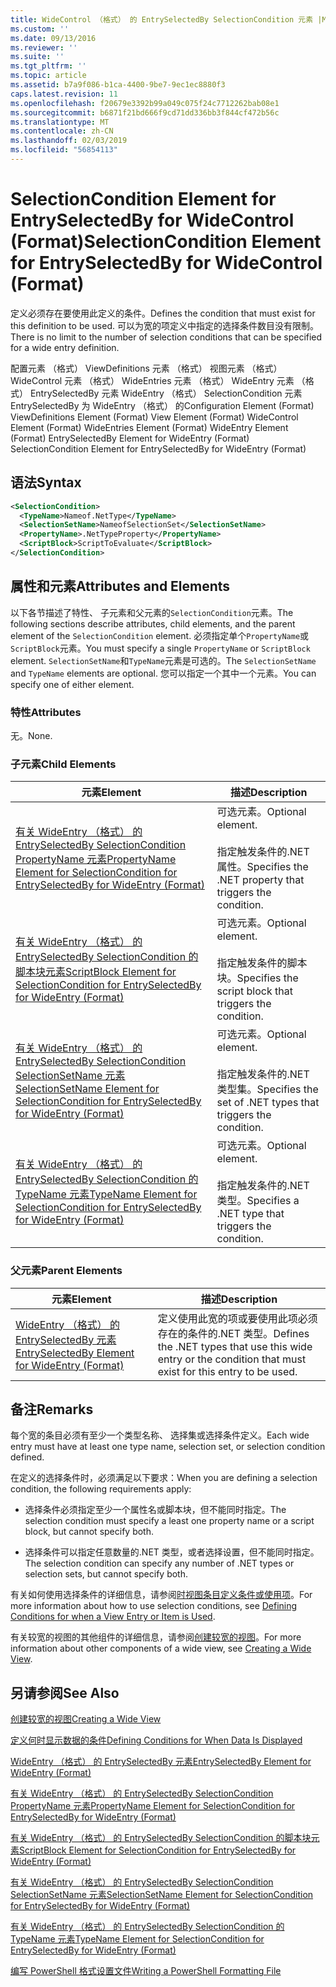 ```yaml
---
title: WideControl （格式） 的 EntrySelectedBy SelectionCondition 元素 |Microsoft Docs
ms.custom: ''
ms.date: 09/13/2016
ms.reviewer: ''
ms.suite: ''
ms.tgt_pltfrm: ''
ms.topic: article
ms.assetid: b7a9f086-b1ca-4400-9be7-9ec1ec8880f3
caps.latest.revision: 11
ms.openlocfilehash: f20679e3392b99a049c075f24c7712262bab08e1
ms.sourcegitcommit: b6871f21bd666f9cd71dd336bb3f844cf472b56c
ms.translationtype: MT
ms.contentlocale: zh-CN
ms.lasthandoff: 02/03/2019
ms.locfileid: "56854113"
---
```

# <a name="selectioncondition-element-for-entryselectedby-for-widecontrol-format"></a><span data-ttu-id="6e8a9-102">SelectionCondition Element for EntrySelectedBy for WideControl (Format)</span><span class="sxs-lookup"><span data-stu-id="6e8a9-102">SelectionCondition Element for EntrySelectedBy for WideControl (Format)</span></span>

<span data-ttu-id="6e8a9-103">定义必须存在要使用此定义的条件。</span><span class="sxs-lookup"><span data-stu-id="6e8a9-103">Defines the condition that must exist for this definition to be used.</span></span> <span data-ttu-id="6e8a9-104">可以为宽的项定义中指定的选择条件数目没有限制。</span><span class="sxs-lookup"><span data-stu-id="6e8a9-104">There is no limit to the number of selection conditions that can be specified for a wide entry definition.</span></span>

<span data-ttu-id="6e8a9-105">配置元素 （格式） ViewDefinitions 元素 （格式） 视图元素 （格式） WideControl 元素 （格式） WideEntries 元素 （格式） WideEntry 元素 （格式） EntrySelectedBy 元素 WideEntry （格式） SelectionCondition 元素EntrySelectedBy 为 WideEntry （格式） 的</span><span class="sxs-lookup"><span data-stu-id="6e8a9-105">Configuration Element (Format) ViewDefinitions Element (Format) View Element (Format) WideControl Element (Format) WideEntries Element (Format) WideEntry Element (Format) EntrySelectedBy Element for WideEntry (Format) SelectionCondition Element for EntrySelectedBy for WideEntry (Format)</span></span>

## <a name="syntax"></a><span data-ttu-id="6e8a9-106">语法</span><span class="sxs-lookup"><span data-stu-id="6e8a9-106">Syntax</span></span>

```xml
<SelectionCondition>
  <TypeName>Nameof.NetType</TypeName>
  <SelectionSetName>NameofSelectionSet</SelectionSetName>
  <PropertyName>.NetTypeProperty</PropertyName>
  <ScriptBlock>ScriptToEvaluate</ScriptBlock>
</SelectionCondition>
```

## <a name="attributes-and-elements"></a><span data-ttu-id="6e8a9-107">属性和元素</span><span class="sxs-lookup"><span data-stu-id="6e8a9-107">Attributes and Elements</span></span>

<span data-ttu-id="6e8a9-108">以下各节描述了特性、 子元素和父元素的`SelectionCondition`元素。</span><span class="sxs-lookup"><span data-stu-id="6e8a9-108">The following sections describe attributes, child elements, and the parent element of the `SelectionCondition` element.</span></span> <span data-ttu-id="6e8a9-109">必须指定单个`PropertyName`或`ScriptBlock`元素。</span><span class="sxs-lookup"><span data-stu-id="6e8a9-109">You must specify a single `PropertyName` or `ScriptBlock` element.</span></span> <span data-ttu-id="6e8a9-110">`SelectionSetName`和`TypeName`元素是可选的。</span><span class="sxs-lookup"><span data-stu-id="6e8a9-110">The `SelectionSetName` and `TypeName` elements are optional.</span></span> <span data-ttu-id="6e8a9-111">您可以指定一个其中一个元素。</span><span class="sxs-lookup"><span data-stu-id="6e8a9-111">You can specify one of either element.</span></span>

### <a name="attributes"></a><span data-ttu-id="6e8a9-112">特性</span><span class="sxs-lookup"><span data-stu-id="6e8a9-112">Attributes</span></span>

<span data-ttu-id="6e8a9-113">无。</span><span class="sxs-lookup"><span data-stu-id="6e8a9-113">None.</span></span>

### <a name="child-elements"></a><span data-ttu-id="6e8a9-114">子元素</span><span class="sxs-lookup"><span data-stu-id="6e8a9-114">Child Elements</span></span>

|<span data-ttu-id="6e8a9-115">元素</span><span class="sxs-lookup"><span data-stu-id="6e8a9-115">Element</span></span>|<span data-ttu-id="6e8a9-116">描述</span><span class="sxs-lookup"><span data-stu-id="6e8a9-116">Description</span></span>|
|-------------|-----------------|
|[<span data-ttu-id="6e8a9-117">有关 WideEntry （格式） 的 EntrySelectedBy SelectionCondition PropertyName 元素</span><span class="sxs-lookup"><span data-stu-id="6e8a9-117">PropertyName Element for SelectionCondition for EntrySelectedBy for WideEntry (Format)</span></span>](./propertyname-element-for-selectioncondition-for-entryselectedby-for-wideentry-format.md)|<span data-ttu-id="6e8a9-118">可选元素。</span><span class="sxs-lookup"><span data-stu-id="6e8a9-118">Optional element.</span></span><br /><br /> <span data-ttu-id="6e8a9-119">指定触发条件的.NET 属性。</span><span class="sxs-lookup"><span data-stu-id="6e8a9-119">Specifies the .NET property that triggers the condition.</span></span>|
|[<span data-ttu-id="6e8a9-120">有关 WideEntry （格式） 的 EntrySelectedBy SelectionCondition 的脚本块元素</span><span class="sxs-lookup"><span data-stu-id="6e8a9-120">ScriptBlock Element for SelectionCondition for EntrySelectedBy for WideEntry (Format)</span></span>](./scriptblock-element-for-selectioncondition-for-entryselectedby-for-widecontrol-format.md)|<span data-ttu-id="6e8a9-121">可选元素。</span><span class="sxs-lookup"><span data-stu-id="6e8a9-121">Optional element.</span></span><br /><br /> <span data-ttu-id="6e8a9-122">指定触发条件的脚本块。</span><span class="sxs-lookup"><span data-stu-id="6e8a9-122">Specifies the script block that triggers the condition.</span></span>|
|[<span data-ttu-id="6e8a9-123">有关 WideEntry （格式） 的 EntrySelectedBy SelectionCondition SelectionSetName 元素</span><span class="sxs-lookup"><span data-stu-id="6e8a9-123">SelectionSetName Element for SelectionCondition for EntrySelectedBy for WideEntry (Format)</span></span>](./selectionsetname-element-for-selectioncondition-for-entryselectedby-for-wideentry-format.md)|<span data-ttu-id="6e8a9-124">可选元素。</span><span class="sxs-lookup"><span data-stu-id="6e8a9-124">Optional element.</span></span><br /><br /> <span data-ttu-id="6e8a9-125">指定触发条件的.NET 类型集。</span><span class="sxs-lookup"><span data-stu-id="6e8a9-125">Specifies the set of .NET types that triggers the condition.</span></span>|
|[<span data-ttu-id="6e8a9-126">有关 WideEntry （格式） 的 EntrySelectedBy SelectionCondition 的 TypeName 元素</span><span class="sxs-lookup"><span data-stu-id="6e8a9-126">TypeName Element for SelectionCondition for EntrySelectedBy for WideEntry (Format)</span></span>](./typename-element-for-selectioncondition-for-entryselectedby-for-widecontrol-format.md)|<span data-ttu-id="6e8a9-127">可选元素。</span><span class="sxs-lookup"><span data-stu-id="6e8a9-127">Optional element.</span></span><br /><br /> <span data-ttu-id="6e8a9-128">指定触发条件的.NET 类型。</span><span class="sxs-lookup"><span data-stu-id="6e8a9-128">Specifies a .NET type that triggers the condition.</span></span>|

### <a name="parent-elements"></a><span data-ttu-id="6e8a9-129">父元素</span><span class="sxs-lookup"><span data-stu-id="6e8a9-129">Parent Elements</span></span>

|<span data-ttu-id="6e8a9-130">元素</span><span class="sxs-lookup"><span data-stu-id="6e8a9-130">Element</span></span>|<span data-ttu-id="6e8a9-131">描述</span><span class="sxs-lookup"><span data-stu-id="6e8a9-131">Description</span></span>|
|-------------|-----------------|
|[<span data-ttu-id="6e8a9-132">WideEntry （格式） 的 EntrySelectedBy 元素</span><span class="sxs-lookup"><span data-stu-id="6e8a9-132">EntrySelectedBy Element for WideEntry (Format)</span></span>](./entryselectedby-element-for-wideentry-format.md)|<span data-ttu-id="6e8a9-133">定义使用此宽的项或要使用此项必须存在的条件的.NET 类型。</span><span class="sxs-lookup"><span data-stu-id="6e8a9-133">Defines the .NET types that use this wide entry or the condition that must exist for this entry to be used.</span></span>|

## <a name="remarks"></a><span data-ttu-id="6e8a9-134">备注</span><span class="sxs-lookup"><span data-stu-id="6e8a9-134">Remarks</span></span>

<span data-ttu-id="6e8a9-135">每个宽的条目必须有至少一个类型名称、 选择集或选择条件定义。</span><span class="sxs-lookup"><span data-stu-id="6e8a9-135">Each wide entry must have at least one type name, selection set, or selection condition defined.</span></span>

<span data-ttu-id="6e8a9-136">在定义的选择条件时，必须满足以下要求：</span><span class="sxs-lookup"><span data-stu-id="6e8a9-136">When you are defining a selection condition, the following requirements apply:</span></span>

- <span data-ttu-id="6e8a9-137">选择条件必须指定至少一个属性名或脚本块，但不能同时指定。</span><span class="sxs-lookup"><span data-stu-id="6e8a9-137">The selection condition must specify a least one property name or a script block, but cannot specify both.</span></span>

- <span data-ttu-id="6e8a9-138">选择条件可以指定任意数量的.NET 类型，或者选择设置，但不能同时指定。</span><span class="sxs-lookup"><span data-stu-id="6e8a9-138">The selection condition can specify any number of .NET types or selection sets, but cannot specify both.</span></span>

<span data-ttu-id="6e8a9-139">有关如何使用选择条件的详细信息，请参阅[时视图条目定义条件或使用项](./defining-conditions-for-displaying-data.md)。</span><span class="sxs-lookup"><span data-stu-id="6e8a9-139">For more information about how to use selection conditions, see [Defining Conditions for when a View Entry or Item is Used](./defining-conditions-for-displaying-data.md).</span></span>

<span data-ttu-id="6e8a9-140">有关较宽的视图的其他组件的详细信息，请参阅[创建较宽的视图](./creating-a-wide-view.md)。</span><span class="sxs-lookup"><span data-stu-id="6e8a9-140">For more information about other components of a wide view, see [Creating a Wide View](./creating-a-wide-view.md).</span></span>

## <a name="see-also"></a><span data-ttu-id="6e8a9-141">另请参阅</span><span class="sxs-lookup"><span data-stu-id="6e8a9-141">See Also</span></span>

[<span data-ttu-id="6e8a9-142">创建较宽的视图</span><span class="sxs-lookup"><span data-stu-id="6e8a9-142">Creating a Wide View</span></span>](./creating-a-wide-view.md)

[<span data-ttu-id="6e8a9-143">定义何时显示数据的条件</span><span class="sxs-lookup"><span data-stu-id="6e8a9-143">Defining Conditions for When Data Is Displayed</span></span>](./defining-conditions-for-displaying-data.md)

[<span data-ttu-id="6e8a9-144">WideEntry （格式） 的 EntrySelectedBy 元素</span><span class="sxs-lookup"><span data-stu-id="6e8a9-144">EntrySelectedBy Element for WideEntry (Format)</span></span>](./entryselectedby-element-for-wideentry-format.md)

[<span data-ttu-id="6e8a9-145">有关 WideEntry （格式） 的 EntrySelectedBy SelectionCondition PropertyName 元素</span><span class="sxs-lookup"><span data-stu-id="6e8a9-145">PropertyName Element for SelectionCondition for EntrySelectedBy for WideEntry (Format)</span></span>](./propertyname-element-for-selectioncondition-for-entryselectedby-for-wideentry-format.md)

[<span data-ttu-id="6e8a9-146">有关 WideEntry （格式） 的 EntrySelectedBy SelectionCondition 的脚本块元素</span><span class="sxs-lookup"><span data-stu-id="6e8a9-146">ScriptBlock Element for SelectionCondition for EntrySelectedBy for WideEntry (Format)</span></span>](./scriptblock-element-for-selectioncondition-for-entryselectedby-for-widecontrol-format.md)

[<span data-ttu-id="6e8a9-147">有关 WideEntry （格式） 的 EntrySelectedBy SelectionCondition SelectionSetName 元素</span><span class="sxs-lookup"><span data-stu-id="6e8a9-147">SelectionSetName Element for SelectionCondition for EntrySelectedBy for WideEntry (Format)</span></span>](./selectionsetname-element-for-selectioncondition-for-entryselectedby-for-wideentry-format.md)

[<span data-ttu-id="6e8a9-148">有关 WideEntry （格式） 的 EntrySelectedBy SelectionCondition 的 TypeName 元素</span><span class="sxs-lookup"><span data-stu-id="6e8a9-148">TypeName Element for SelectionCondition for EntrySelectedBy for WideEntry (Format)</span></span>](./typename-element-for-selectioncondition-for-entryselectedby-for-widecontrol-format.md)

[<span data-ttu-id="6e8a9-149">编写 PowerShell 格式设置文件</span><span class="sxs-lookup"><span data-stu-id="6e8a9-149">Writing a PowerShell Formatting File</span></span>](./writing-a-powershell-formatting-file.md)
